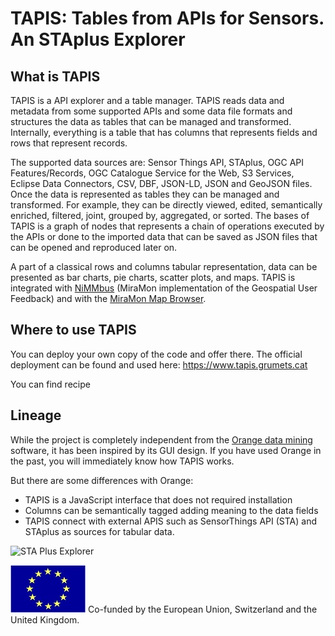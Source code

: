 # TAPIS: Tables from APIs for Sensors. An STAplus Explorer
## What is TAPIS
TAPIS is a API explorer and a table manager. TAPIS reads data and metadata from some supported APIs and some data file formats and structures the data as tables that can be managed and transformed. Internally, everything is a table that has columns that represents fields and rows that represent records.

The supported data sources are: Sensor Things API, STAplus, OGC API Features/Records, OGC Catalogue Service for the Web, S3 Services, Eclipse Data Connectors, CSV, DBF, JSON-LD, JSON and GeoJSON files. Once the data is represented as tables they can be managed and transformed. For example, they can be directly viewed, edited, semantically enriched, filtered, joint, grouped by, aggregated, or sorted. The bases of TAPIS is a graph of nodes that represents a chain of operations executed by the APIs or done to the imported data that can be saved as JSON files that can be opened and reproduced later on. 
 
A part of a classical rows and columns tabular representation, data can be presented as bar charts, pie charts, scatter plots, and maps. TAPIS is integrated with [NiMMbus](https://github.com/grumets/nimmbus) (MiraMon implementation of the Geospatial User Feedback) and with the [MiraMon Map Browser](https://github.com/grumets/MiraMonMapBrowser).

## Where to use TAPIS
You can deploy your own copy of the code and offer there. The official
deployment can be found and used here: https://www.tapis.grumets.cat

You can find recipe 

## Lineage
While the project is completely independent from the [Orange data mining](https://orangedatamining.com/) software, it has been inspired by its GUI design. If you have used Orange in the past, you will immediately know how TAPIS works.

But there are some differences with Orange:
* TAPIS is a JavaScript interface that does not required installation
* Columns can be semantically tagged adding meaning to the data fields
* TAPIS connect with external APIS such as SensorThings API (STA) and STAplus as sources for tabular data. 

![STA Plus Explorer](STAplusExplorer.png)


![EuropeanFlag](eu_flag.jpg)  Co-funded by the European Union, Switzerland and the United Kingdom.

